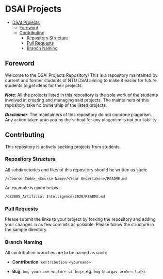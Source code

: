 # DSAI Projects

- [DSAI Projects](#dsai-projects)
  - [Foreword](#foreword)
  - [Contributing](#contributing)
    - [Repository Structure](#repository-structure)
    - [Pull Requests](#pull-requests)
    - [Branch Naming](#branch-naming)

## Foreword

Welcome to the DSAI Projects Repository! This is a repository maintained by current and former students of NTU DSAI aiming to make it easier for future students to get ideas for their projects.

_**Note**_: All the projects listed in this repository is the sole work of the students involved in creating and managing said projects. The maintainers of this repository take no ownership of the listed projects.

_**Disclaimer**_: The maintainers of this repository do not condone plagarism. Any action taken unto you by the school for any plagarism is not our liability.

## Contributing

This repository is actively seeking projects from students.

### Repository Structure

All subdirectories and files of this repository should be written as such:

```text
/<Course Code>_<Course Name>/<Year Undertaken>/README.md
```

An example is given below:

```text
/CZ3005_Artificial Intelligence/2020/README.md
```

### Pull Requests

Please submit the links to your project by forking the repository and adding your changes in as few commits as possible. Please follow the structure in the sample directory.

### Branch Naming

All contribution branches are to be named as such:

- **Contribution**: `contribution-<yourname>`

- **Bug**: `bug-yourname-<nature of bug>`, eg. `bug-bhargav-broken-links`
